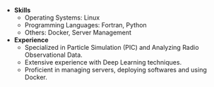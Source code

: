 - **Skills**
  - Operating Systems: Linux
  - Programming Languages: Fortran, Python
  - Others: Docker, Server Management
- **Experience**
  - Specialized in Particle Simulation (PIC) and Analyzing Radio Observational Data.
  - Extensive experience with Deep Learning techniques.
  - Proficient in managing servers, deploying softwares and using Docker.
